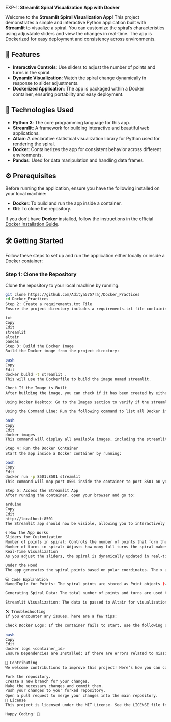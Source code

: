 EXP-1: **Streamlit Spiral Visualization App with Docker**

Welcome to the **Streamlit Spiral Visualization App**! This project demonstrates a simple and interactive Python application built with **Streamlit** to visualize a spiral. You can customize the spiral’s characteristics using adjustable sliders and view the changes in real-time. The app is Dockerized for easy deployment and consistency across environments.

## 🌟 **Features**
- **Interactive Controls**: Use sliders to adjust the number of points and turns in the spiral.
- **Dynamic Visualization**: Watch the spiral change dynamically in response to slider adjustments.
- **Dockerized Application**: The app is packaged within a Docker container, ensuring portability and easy deployment.

## 🚀 **Technologies Used**
- **Python 3**: The core programming language for this app.
- **Streamlit**: A framework for building interactive and beautiful web applications.
- **Altair**: A declarative statistical visualization library for Python used for rendering the spiral.
- **Docker**: Containerizes the app for consistent behavior across different environments.
- **Pandas**: Used for data manipulation and handling data frames.

## ⚙️ **Prerequisites**
Before running the application, ensure you have the following installed on your local machine:

- **Docker**: To build and run the app inside a container.
- **Git**: To clone the repository.

If you don't have **Docker** installed, follow the instructions in the official [Docker Installation Guide](https://docs.docker.com/get-docker/).

## 🛠 **Getting Started**
Follow these steps to set up and run the application either locally or inside a Docker container:

### Step 1: **Clone the Repository**
Clone the repository to your local machine by running:

```bash
git clone https://github.com/Aditya5757raj/Docker_Practices
cd Docker_Practices
Step 2: Create a requirements.txt File
Ensure the project directory includes a requirements.txt file containing the necessary dependencies:

txt
Copy
Edit
streamlit
altair
pandas
Step 3: Build the Docker Image
Build the Docker image from the project directory:

bash
Copy
Edit
docker build -t streamlit .
This will use the Dockerfile to build the image named streamlit.

Check If the Image is Built
After building the image, you can check if it has been created by either:

Using Docker Desktop: Go to the Images section to verify if the streamlit image is listed.

Using the Command Line: Run the following command to list all Docker images:

bash
Copy
Edit
docker images
This command will display all available images, including the streamlit image if it has been successfully built.

Step 4: Run the Docker Container
Start the app inside a Docker container by running:

bash
Copy
Edit
docker run -p 8501:8501 streamlit
This command will map port 8501 inside the container to port 8501 on your local machine.

Step 5: Access the Streamlit App
After running the container, open your browser and go to:

arduino
Copy
Edit
http://localhost:8501
The Streamlit app should now be visible, allowing you to interactively adjust the spiral’s number of points and turns.

🌀 How the App Works
Sliders for Customization
Number of points in spiral: Controls the number of points that form the spiral.
Number of turns in spiral: Adjusts how many full turns the spiral makes.
Real-Time Visualization
As you adjust the sliders, the spiral is dynamically updated in real-time.

Under the Hood
The app generates the spiral points based on polar coordinates. The x and y positions are calculated using mathematical functions, and the results are rendered using Altair charts in the Streamlit app.

💻 Code Explanation
NamedTuple for Points: The spiral points are stored as Point objects (with x and y coordinates) using Python’s namedtuple.

Generating Spiral Data: The total number of points and turns are used to calculate the spiral coordinates. The angle for each point is derived using the polar coordinate system.

Streamlit Visualization: The data is passed to Altair for visualization, and the spiral is displayed as a scatter plot, with each point represented as a circle.

🛠 Troubleshooting
If you encounter any issues, here are a few tips:

Check Docker Logs: If the container fails to start, use the following command to check the logs:

bash
Copy
Edit
docker logs <container_id>
Ensure Dependencies are Installed: If there are errors related to missing packages, make sure the requirements.txt is correctly copied into the Docker image, and the pip install command runs successfully during the Docker build.

🤝 Contributing
We welcome contributions to improve this project! Here’s how you can contribute:

Fork the repository.
Create a new branch for your changes.
Make the necessary changes and commit them.
Push your changes to your forked repository.
Open a pull request to merge your changes into the main repository.
📝 License
This project is licensed under the MIT License. See the LICENSE file for more details.

Happy Coding! 🎉
